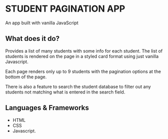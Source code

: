 # STUDENT PAGINATION APP

An app built with vanilla JavaScript

## What does it do?

Provides a list of many students with some info for each student. The list of students is rendered on the page in a styled card format using just vanilla Javascript.

Each page renders only up to 9 students with the pagination options at the bottom of the page.

There is also a feature to search the student database to filter out any students not matching what is entered in the search field.

## Languages & Frameworks

* HTML
* CSS
* Javascript.
